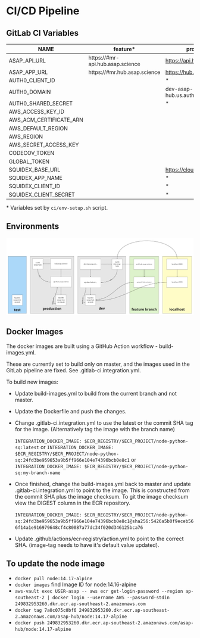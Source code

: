 # CI/CD Pipeline

## GitLab CI Variables

| NAME                    | feature\*                        | production                   | default                          |
| ----------------------- | -------------------------------- | ---------------------------- | -------------------------------- |
| ASAP_API_URL            | https://#mr-api.hub.asap.science | https://api.hub.asap.science | https://dev-api.hub.asap.science |
| ASAP_APP_URL            | https://#mr.hub.asap.science     | https://hub.asap.science     | https://dev.hub.asap.science     |
| AUTH0_CLIENT_ID         |                                  | \*                           | \*                               |
| AUTH0_DOMAIN            |                                  | dev-asap-hub.us.auth0.com    | asap-hub.us.auth0.com            |
| AUTH0_SHARED_SECRET     |                                  | \*                           | \*                               |
| AWS_ACCESS_KEY_ID       |                                  |                              | \*                               |
| AWS_ACM_CERTIFICATE_ARN |                                  |                              | \*                               |
| AWS_DEFAULT_REGION      |                                  |                              | us-east-1                        |
| AWS_REGION              |                                  |                              | us-east-1                        |
| AWS_SECRET_ACCESS_KEY   |                                  |                              | \*                               |
| CODECOV_TOKEN           |                                  |                              | \*                               |
| GLOBAL_TOKEN            |                                  |                              | \*                               |
| SQUIDEX_BASE_URL        |                                  | https://cloud.squidex.io     | \*                               |
| SQUIDEX_APP_NAME        |                                  | \*                           | \*                               |
| SQUIDEX_CLIENT_ID       |                                  | \*                           | \*                               |
| SQUIDEX_CLIENT_SECRET   |                                  | \*                           | \*                               |

\* Variables set by `ci/env-setup.sh` script.

## Environments

![](./static/environments.jpg)

## Docker Images

The docker images are built using a GitHub Action workflow - build-images.yml.

These are currently set to build only on master, and the images used in the
GitLab pipeline are fixed. See .gitlab-ci.integration.yml.

To build new images:

- Update build-images.yml to build from the current branch and not master.
- Update the Dockerfile and push the changes.
- Change .gitlab-ci.integration.yml to use the latest or the commit SHA tag for
  the image. (Alternatively tag the image with the branch name)

  `INTEGRATION_DOCKER_IMAGE: $ECR_REGISTRY/$ECR_PROJECT/node-python-sq:latest`
  or
  `INTEGRATION_DOCKER_IMAGE: $ECR_REGISTRY/$ECR_PROJECT/node-python-sq:24fd3be959653a9b5ff966e104e74396bcb0e8c1`
  or
  `INTEGRATION_DOCKER_IMAGE: $ECR_REGISTRY/$ECR_PROJECT/node-python-sq:my-branch-name`

- Once finished, change the build-images.yml back to master and update
  .gitlab-ci.integration.yml to point to the image. This is constructed from the
  commit SHA plus the image checksum. To git the image checksum view the DIGEST
  column in the ECR repository.

  `INTEGRATION_DOCKER_IMAGE: $ECR_REGISTRY/$ECR_PROJECT/node-python-sq:24fd3be959653a9b5ff966e104e74396bcb0e8c1@sha256:5426a5b0f9eceb566f14a1e916979648cf4c80087a77dc34f020d346125bca76`

- Update .github/actions/ecr-registry/action.yml to point to the correct SHA. (image-tag needs to have it's default value updated).

## To update the node image

- `docker pull node:14.17-alpine`
- `docker images` find Image ID for node:14.16-alpine
- `aws-vault exec USER-asap -- aws ecr get-login-password --region ap-southeast-2 | docker login --username AWS --password-stdin 249832953260.dkr.ecr.ap-southeast-2.amazonaws.com`
- `docker tag 7a0c075c0bf6 249832953260.dkr.ecr.ap-southeast-2.amazonaws.com/asap-hub/node:14.17-alpine`
- `docker push 249832953260.dkr.ecr.ap-southeast-2.amazonaws.com/asap-hub/node:14.17-alpine`
